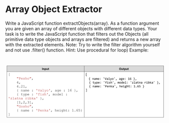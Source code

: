 # Array Object Extractor
Write a JavaScript function extractObjects(array). As a function argument you are given an array of different objects
with different data types. Your task is to write the JavaScript function that filters out the Objects (all primitive data
type objects and arrays are filtered) and returns a new array with the extracted elements. 
Note: Try to write the filter algorithm yourself and not use .filter() function. 
Hint: Use procedural for loop)
Example:

# ![Examples](example.png)